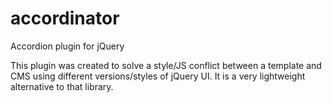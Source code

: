 accordinator
============

Accordion plugin for jQuery

This plugin was created to solve a style/JS conflict between a template and CMS using different versions/styles of jQuery UI.
It is a very lightweight alternative to that library.
